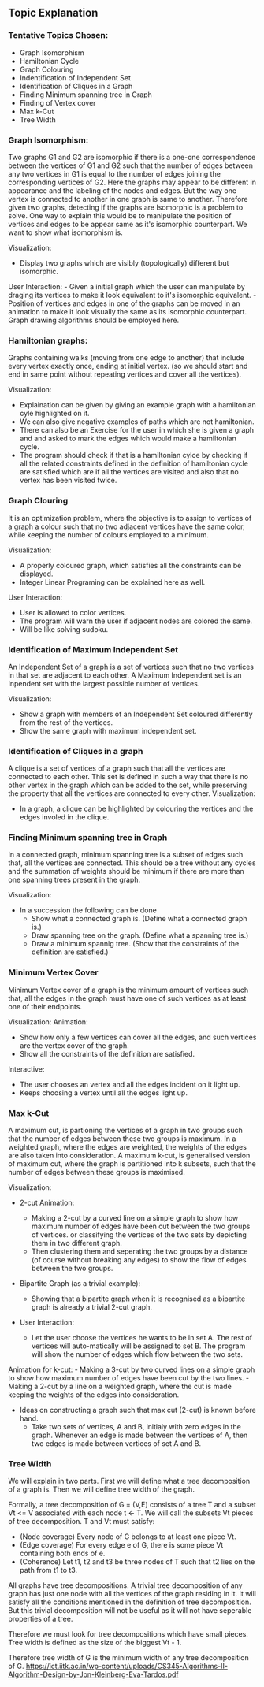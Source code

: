 ## Topic Explanation

### Tentative Topics Chosen:
- Graph Isomorphism
- Hamiltonian Cycle
- Graph Colouring
- Indentification of Independent Set
- Identification of Cliques in a Graph
- Finding Minimum spanning tree in Graph
- Finding of Vertex cover
- Max k-Cut
- Tree Width

### Graph Isomorphism:
Two graphs G1 and G2 are isomorphic if there is a one-one correspondence between the vertices of G1 and G2 
such that the number of edges between any two vertices in G1 is equal to the number of edges joining the corresponding 
vertices of G2. Here the graphs may appear to be different in appearance and the labeling of the nodes and edges. But the way one vertex is connected to another in one graph is same to another. Therefore given two graphs, detecting if the graphs are Isomorphic is a problem to solve.
One way to explain this would be to manipulate the position of vertices and edges to be appear same as it's isomorphic counterpart.
We want to show what isomorphism is.

Visualization:
- Display two graphs which are visibly (topologically) different but isomorphic.

User Interaction:
	- Given a initial graph which the user can manipulate by draging its vertices to make it look equivalent to it's isomorphic equivalent.
	- Position of vertices and edges in one of the graphs can be moved in an animation to make it look visually the same as
  	  its isomorphic counterpart. Graph drawing algorithms should be employed here.

### Hamiltonian graphs:
Graphs containing walks (moving from one edge to another) that include every vertex exactly once, ending at
initial vertex. (so we should start and end in same point without repeating vertices and cover all the vertices).

Visualization:
- Explaination can be given by giving an example graph with a hamiltonian cyle highlighted on it.
- We can also give negative examples of paths which are not hamiltonian.
- There can also be an Exercise for the user in which she is given a graph and and asked to mark the edges which would make a hamiltonian cycle.
- The program should check if that is a hamiltonian cylce by checking if all the related constraints defined in the definition 
  of hamiltonian cycle are satisfied which are if all the vertices are visited and also that no vertex has been visited twice. 

### Graph Clouring
It is an optimization problem, where the objective is to assign to vertices of a graph a colour such that no two adjacent vertices
have the same color, while keeping the number of colours employed to a minimum.

Visualization: 
- A properly coloured graph, which satisfies all the constraints can be displayed.
- Integer Linear Programing can be explained here as well.

User Interaction:
- User is allowed to color vertices.
- The program will warn the user if adjacent nodes are colored the same.
- Will be like solving sudoku.

### Identification of Maximum Independent Set
An Independent Set of a graph is a set of vertices such that no two vertices in that set are adjacent to each other.
A Maximum Independent set is an Inpendent set with the largest possible number of vertices.

Visualization:
- Show a graph with members of an Independent Set coloured differently from the rest of the vertices.
- Show the same graph with maximum independent set.

### Identification of Cliques in a graph
A clique is a set of vertices of a graph such that all the vertices are
connected to each other. This set is defined in such a way that there is no
other vertex in the graph which can be added to the set, while preserving the
property that all the vertices are connected to every other.
Visualization: 
- In a graph, a clique can be highlighted by colouring the vertices and the edges involed in the clique.

### Finding Minimum spanning tree in Graph
In a connected graph, minimum spanning tree is a subset of edges such that, all the vertices are connected. This should be a tree
without any cycles and the summation of weights should be minimum if there are more than one spanning trees present in the graph.

Visualization:
- In a succession the following can be done
	- Show what a connected graph is. (Define what a connected graph is.)
	- Draw spanning tree on the graph. (Define what a spanning tree is.)
	- Draw a minimum spannig tree. (Show that the constraints of the definition are satisfied.)

### Minimum Vertex Cover
Minimum Vertex cover of a graph is the minimum amount of vertices such that, all the edges in the graph 
must have one of such vertices as at least one of their endpoints.

Visualization:
Animation:
- Show how only a few vertices can cover all the edges, and such vertices are the vertex cover of the graph.
- Show all the constraints of the definition are satisfied.

Interactive:
- The user chooses an vertex and all the edges incident on it light up.
- Keeps choosing a vertex until all the edges light up.


### Max k-Cut
A maximum cut, is partioning the vertices of a graph in two groups such that the number of edges between these two
groups is maximum. In a weighted graph, where the edges are weighted, the weights of the edges are also taken into consideration.
A maximum k-cut, is generalised version of maximum cut, where the graph is partitioned into k subsets, such that the number of
edges between these groups is maximised.

Visualization:

- 2-cut Animation:
	- Making a 2-cut by a curved line on a simple graph to show how maximum number of edges have been cut between the two groups of vertices.
	  or classifying the vertices of the two sets by depicting them in two different graph.
	- Then clustering them and seperating the two groups by a distance  (of course without breaking any edges) to show the flow of edges between 
  the two groups.

- Bipartite Graph (as a trivial example):
	- Showing that a bipartite graph when it is recognised as a bipartite graph is already a trivial 2-cut graph.

- User Interaction:
	- Let the user choose the vertices he wants to be in set A. The rest of vertices will auto-matically will be assigned to set B. 
	  The program will show the number of edges which flow between the two sets.
	
Animation for k-cut:
	- Making a 3-cut by two curved lines on a simple graph to show how maximum number of edges have been cut by the two lines.
	- Making a 2-cut by a line on a weighted graph, where the cut is made keeping the weights of the edges into consideration.

- Ideas on constructing a graph such that max cut (2-cut) is known before hand.
	- Take two sets of vertices, A and B, initialy with zero edges in the graph. 
  	  Whenever an edge is made between the vertices of A, then two edges is made between vertices of set A and B.


### Tree Width
We will explain in two parts. First we will define what a tree decomposition of
a graph is. Then we will define tree width of the graph.

Formally, a tree decomposition of G = (V,E) consists of a tree T and a subset Vt <= V associated with each
node t <- T. We will call the subsets Vt pieces of tree decomposition. T and Vt must satisfy:
- (Node coverage) Every node of G belongs to at least one piece Vt.
- (Edge coverage) For every edge e of G, there is some piece Vt containing both ends of e.
- (Coherence) Let t1, t2 and t3 be three nodes of T such that t2 lies on the path from t1 to t3.

All graphs have tree decompositions. A trivial tree decomposition of any graph has just one node with all
the vertices of the graph residing in it. It will satisfy all the conditions mentioned in the definition
of tree decomposition. But this trivial decomposition will not be useful as it will not
have seperable properties of a tree.

Therefore we must look for tree decompositions which have small pieces.
Tree width is defined as the size of the biggest Vt - 1.

Therefore tree width of G is the minimum width of any tree decomposition of G.
  https://ict.iitk.ac.in/wp-content/uploads/CS345-Algorithms-II-Algorithm-Design-by-Jon-Kleinberg-Eva-Tardos.pdf
